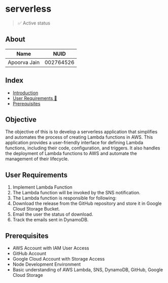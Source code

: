 # serverless
> ✅ Active status <br>

## About
| Name          | NUID        |
| ---           | ---         |
| Apoorva Jain  | 002764526   |

## Index
  - [Introduction](#objective)
  - [User Requirements 📝](#user-requirements)
  - [Prerequisites](#prerequisites)

## Objective
The objective of this is to develop a serverless application that simplifies and automates the process of creating Lambda functions in AWS. This application provides a user-friendly interface for defining Lambda functions, including their code, configuration, and triggers. It also handles the deployment of Lambda functions to AWS and automate the management of their lifecycle.

## User Requirements
1. Implement Lambda Function
2. The Lambda function will be invoked by the SNS notification.
3. The Lambda function is responsible for following:
4. Download the release from the GitHub repository and store it in Google Cloud Storage Bucket.
5. Email the user the status of download.
6. Track the emails sent in DynamoDB.

## Prerequisites
- AWS Account with IAM User Access
- GitHub Account
- Google Cloud Account with Storage Access
- Node Development Environment
- Basic understanding of AWS Lambda, SNS, DynamoDB, GitHub, Google Cloud Storage